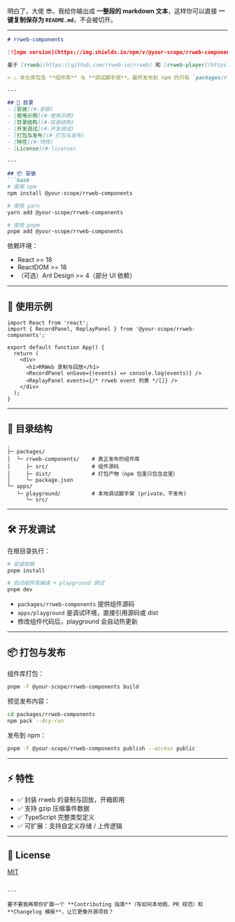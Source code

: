 明白了，大佬 😎。我给你输出成 **一整段的 markdown 文本**，这样你可以直接 **一键复制保存为 `README.md`**，不会被切开。

---

````markdown
# rrweb-components

[![npm version](https://img.shields.io/npm/v/@your-scope/rrweb-components.svg?style=flat-square)](https://www.npmjs.com/package/@your-scope/rrweb-components) [![npm downloads](https://img.shields.io/npm/dm/@your-scope/rrweb-components.svg?style=flat-square)](https://www.npmjs.com/package/@your-scope/rrweb-components) [![License](https://img.shields.io/badge/license-MIT-blue.svg?style=flat-square)](./LICENSE)

基于 [rrweb](https://github.com/rrweb-io/rrweb) 和 [rrweb-player](https://github.com/rrweb-io/rrweb) 的 React 组件库，提供录制与回放的封装能力，方便在业务系统中快速集成。

> ⚠️ 本仓库包含 **组件库** 与 **调试脚手架**。最终发布到 npm 的只有 `packages/rrweb-components` 下的代码；`apps/playground` 仅用于开发调试，不会发布。

---

## 📖 目录
- [安装](#-安装)
- [使用示例](#-使用示例)
- [目录结构](#-目录结构)
- [开发调试](#-开发调试)
- [打包与发布](#-打包与发布)
- [特性](#-特性)
- [License](#-license)

---

## 📦 安装
```bash
# 使用 npm
npm install @your-scope/rrweb-components

# 使用 yarn
yarn add @your-scope/rrweb-components

# 使用 pnpm
pnpm add @your-scope/rrweb-components
````

依赖环境：

* React >= 18
* ReactDOM >= 18
* （可选）Ant Design >= 4（部分 UI 依赖）

---

## 🚀 使用示例

```tsx
import React from 'react';
import { RecordPanel, ReplayPanel } from '@your-scope/rrweb-components';

export default function App() {
  return (
    <div>
      <h1>RRWeb 录制与回放</h1>
      <RecordPanel onSave={(events) => console.log(events)} />
      <ReplayPanel events={/* rrweb event 列表 */[]} />
    </div>
  );
}
```

---

## 📂 目录结构

```
.
├─ packages/
│  └─ rrweb-components/    # 真正发布的组件库
│     ├─ src/              # 组件源码
│     ├─ dist/             # 打包产物（npm 包里只包含这里）
│     └─ package.json
└─ apps/
   └─ playground/          # 本地调试脚手架 (private，不发布)
      └─ src/
```

---

## 🛠️ 开发调试

在根目录执行：

```bash
# 安装依赖
pnpm install

# 启动组件库编译 + playground 调试
pnpm dev
```

* `packages/rrweb-components` 提供组件源码
* `apps/playground` 是调试环境，直接引用源码或 dist
* 修改组件代码后，playground 会自动热更新

---

## 📦 打包与发布

组件库打包：

```bash
pnpm -F @your-scope/rrweb-components build
```

预览发布内容：

```bash
cd packages/rrweb-components
npm pack --dry-run
```

发布到 npm：

```bash
pnpm -F @your-scope/rrweb-components publish --access public
```

---

## ⚡ 特性

* ✅ 封装 rrweb 的录制与回放，开箱即用
* ✅ 支持 gzip 压缩事件数据
* ✅ TypeScript 完整类型定义
* ✅ 可扩展：支持自定义存储 / 上传逻辑

---

## 📄 License

[MIT](./LICENSE)

```

---

要不要我再帮你扩展一个 **Contributing 指南**（写如何本地跑、PR 规范）和 **Changelog 模板**，让它更像开源项目？
```
